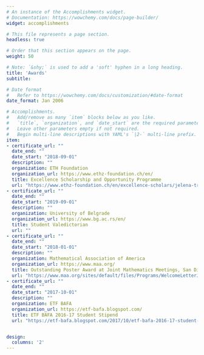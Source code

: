 ```yaml
---
# An instance of the Accomplishments widget.
# Documentation: https://wowchemy.com/docs/page-builder/
widget: accomplishments

# This file represents a page section.
headless: true

# Order that this section appears on the page.
weight: 50

# Note: `&shy;` is used to add a 'soft' hyphen in a long heading.
title: 'Awards'
subtitle:

# Date format
#   Refer to https://wowchemy.com/docs/customization/#date-format
date_format: Jan 2006

# Accomplishments.
#   Add/remove as many `item` blocks below as you like.
#   `title`, `organization`, and `date_start` are the required parameters.
#   Leave other parameters empty if not required.
#   Begin multi-line descriptions with YAML's `|2-` multi-line prefix.
item:
- certificate_url: ""
  date_end: ""
  date_start: "2018-09-01"
  description: ""
  organization: ETH Foundation
  organization_url: https://www.ethz-foundation.ch/en/
  title: Excellence Scholarship and Opportunity Programme
  url: "https://www.ethz-foundation.ch/en/excellence-scholars/jelena-trisovic/"
- certificate_url: ""
  date_end: ""
  date_start: "2019-09-01"
  description: ""
  organization: University of Belgrade 
  organization_url: https://www.bg.ac.rs/en/
  title: Student Valedictorian
  url: ""
- certificate_url: ""
  date_end: ""
  date_start: "2018-01-01"
  description: ""
  organization: Mathematical Association of America 
  organization_url: https://www.maa.org/
  title: Outstanding Poster Award at Joint Mathematics Meetings, San Diego 2018
  url: "https://www.maa.org/sites/default/files/Programs/WelcomeLetterJMM2018.docx.pdf"
- certificate_url: ""
  date_end: ""
  date_start: "2017-10-01"
  description: ""
  organization: ETF BAFA
  organization_url: https://etf-bafa.blogspot.com/
  title: ETF BAFA 2016-17 Student Stipend
  url: "https://etf-bafa.blogspot.com/2017/10/etf-bafa-2016-17-student-stipends-and.html"


design:
  columns: '2' 
---
```

